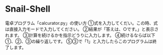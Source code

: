 # Snail-Shell

電卓プログラム「calcurator.py」の使い方
①式を入力してくだい。この時、式は直接入力モードで入力してください。
②結果が「答えは、○です。」と表示されます。
③計算を続けるかを指示どうりに入力します。
④続けるならば以下①、②、③の繰り返しです。
⑤③で「1」と入力したらこのプログラムは終了します。
